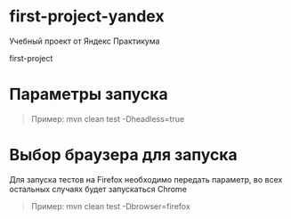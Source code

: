# first-project-yandex

Учебный проект от Яндекс Практикума

first-project

# Параметры запуска

> Пример: mvn clean test -Dheadless=true

# Выбор браузера для запуска
Для запуска тестов на Firefox необходимо передать параметр, во всех остальных случаях будет запускаться Chrome
> Пример: mvn clean test -Dbrowser=firefox